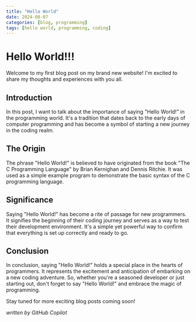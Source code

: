 ```yaml
---
title: "Hello World"
date: 2024-08-07
categories: [blog, programming]
tags: [hello world, programming, coding]
---
```


# Hello World!!!

Welcome to my first blog post on my brand new website! I'm excited to share my thoughts and experiences with you all.

## Introduction

In this post, I want to talk about the importance of saying "Hello World!" in the programming world. It's a tradition that dates back to the early days of computer programming and has become a symbol of starting a new journey in the coding realm.

## The Origin

The phrase "Hello World!" is believed to have originated from the book "The C Programming Language" by Brian Kernighan and Dennis Ritchie. It was used as a simple example program to demonstrate the basic syntax of the C programming language.

## Significance

Saying "Hello World!" has become a rite of passage for new programmers. It signifies the beginning of their coding journey and serves as a way to test their development environment. It's a simple yet powerful way to confirm that everything is set up correctly and ready to go.

## Conclusion

In conclusion, saying "Hello World!" holds a special place in the hearts of programmers. It represents the excitement and anticipation of embarking on a new coding adventure. So, whether you're a seasoned developer or just starting out, don't forget to say "Hello World!" and embrace the magic of programming.

Stay tuned for more exciting blog posts coming soon!

_written by GitHub Copilot_
